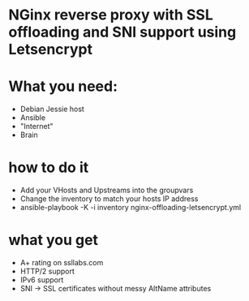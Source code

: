# NGinx reverse proxy with SSL offloading and SNI support using Letsencrypt


# What you need:
* Debian Jessie host
* Ansible
* "Internet"
* Brain

# how to do it
* Add your VHosts and Upstreams into the groupvars
* Change the inventory to match your hosts IP address
* ansible-playbook -K -i inventory nginx-offloading-letsencrypt.yml

# what you get
* A+ rating on ssllabs.com
* HTTP/2 support
* IPv6 support
* SNI -> SSL certificates without messy AltName attributes
